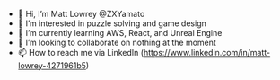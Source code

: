 - 👋 Hi, I’m Matt Lowrey @ZXYamato
- 👀 I’m interested in puzzle solving and game design
- 🌱 I’m currently learning AWS, React, and Unreal Engine
- 💞️ I’m looking to collaborate on nothing at the moment
- 📫 How to reach me via LinkedIn (https://www.linkedin.com/in/matt-lowrey-4271961b5)

<!---
ZXYamato/ZXYamato is a ✨ special ✨ repository because its `README.md` (this file) appears on your GitHub profile.
You can click the Preview link to take a look at your changes.
--->
